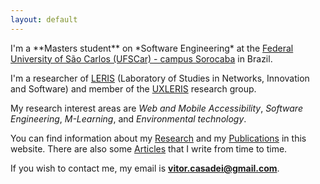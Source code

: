 ```yaml
---
layout: default
---
```


<div class="lead pretty-links">
  I'm a **Masters student** on *Software Engineering* at the <a href="http://www.sorocaba.ufscar.br/ufscar/">Federal University of São Carlos (UFSCar) - campus Sorocaba</a> in Brazil.

  I'm a researcher of <a href="http://leris.sor.ufscar.br/">LERIS</a> (Laboratory of Studies in Networks, Innovation and Software) and member of the <a href="http://www.uxleris.sor.ufscar.br/">UXLERIS</a> research group.

  My research interest areas are *Web and Mobile Accessibility*, *Software Engineering*, *M-Learning*, and *Environmental technology*.

  You can find information about my [Research](research/) and my [Publications](publications/) in this website. There are also some [Articles](articles/) that I write from time to time.

  If you wish to contact me, my email is **<a href="mailto:vitor.casadei@gmail.com">vitor.casadei@gmail.com</a>**.
</div>
